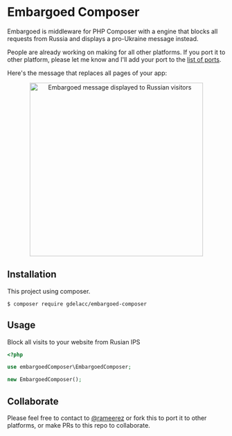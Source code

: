 Embargoed Composer
=======
Embargoed is middleware for PHP Composer with a engine that blocks all requests from Russia and displays a pro-Ukraine message instead.

People are already working on making for all other platforms. If you port it to other platform, please let me know and I'll add your port to the [list of ports](https://github.com/rameerez/embargoed-list).

Here's the message that replaces all pages of your app:


<p align="center">
  <img src="https://github.com/rameerez/embargoed/blob/main/public/embargoed-message.jpg?raw=true" alt="Embargoed message displayed to Russian visitors" width="400"/>
</p>



## Installation
This project using composer.
```
$ composer require gdelacc/embargoed-composer
```

## Usage
Block all visits to your website from Rusian IPS
```php
<?php

use embargoedComposer\EmbargoedComposer;

new EmbargoedComposer();
```


## Collaborate

Please feel free to contact to [@rameerez](https://twitter.com/rameerez) or fork this to port it to other platforms, or make PRs to this repo to collaborate.